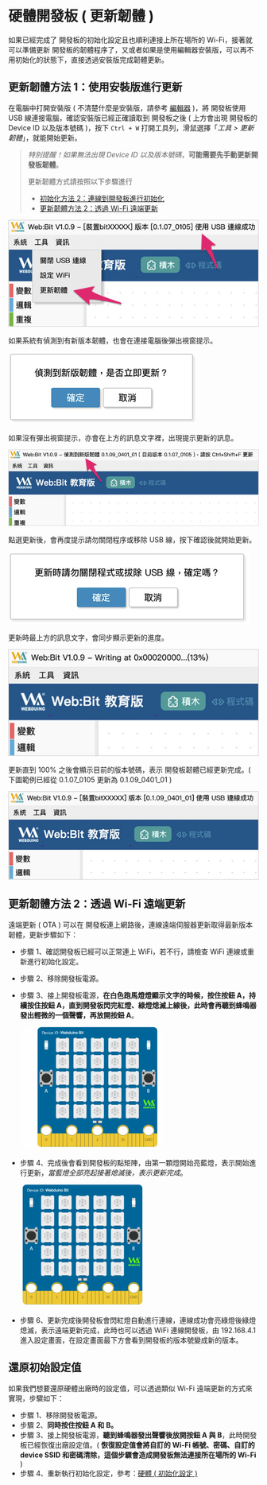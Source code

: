 # 硬體開發板 ( 更新韌體 )

如果已經完成了 開發板的初始化設定且也順利連接上所在場所的 Wi-Fi，接著就可以準備更新 開發板的韌體程序了，又或者如果是使用編輯器安裝版，可以再不用初始化的狀態下，直接透過安裝版完成韌體更新。

## 更新韌體方法 1：使用安裝版進行更新

在電腦中打開安裝版 ( 不清楚什麼是安裝版，請參考 [編輯器](../index.html#software) )，將 開發板使用 USB 線連接電腦，確認安裝版已經正確讀取到 開發板之後 ( 上方會出現 開發板的 Device ID 以及版本號碼 )，按下 `Ctrl + W` 打開工具列，滑鼠選擇「*工具 > 更新韌體*」，就能開始更新。

> *特別提醒！如果無法出現 Device ID 以及版本號碼*，**可能需要先手動更新開發板韌體**。
> 
> 更新韌體方式請按照以下步驟進行
>
> - [初始化方法 2：連線到開發板進行初始化](#step2)
> - [更新韌體方法 2：透過 Wi-Fi 遠端更新](ota.md#step2)

![硬體 ( 更新韌體 )](../images/zh-tw/docs/webbit/info/ota-01.jpg)

如果系統有偵測到有新版本韌體，也會在連接電腦後彈出視窗提示。

![硬體 ( 更新韌體 )](../images/zh-tw/docs/webbit/info/ota-02.jpg)

如果沒有彈出視窗提示，亦會在上方的訊息文字裡，出現提示更新的訊息。

![硬體 ( 更新韌體 )](../images/zh-tw/docs/webbit/info/ota-04.jpg)

點選更新後，會再度提示請勿關閉程序或移除 USB 線，按下確認後就開始更新。

![硬體 ( 更新韌體 )](../images/zh-tw/docs/webbit/info/ota-03.jpg)

更新時最上方的訊息文字，會同步顯示更新的進度。

![硬體 ( 更新韌體 )](../images/zh-tw/docs/webbit/info/ota-05.jpg)

更新直到 100% 之後會顯示目前的版本號碼，表示 開發板韌體已經更新完成。( 下圖範例已經從 0.1.07_0105 更新為 0.1.09_0401_01 )

![硬體 ( 更新韌體 )](../images/zh-tw/docs/webbit/info/ota-06.jpg)

## 更新韌體方法 2：透過 Wi-Fi 遠端更新

遠端更新 ( OTA ) 可以在 開發板連上網路後，連線遠端伺服器更新取得最新版本韌體，更新步驟如下：

- 步驟 1、確認開發板已經可以正常連上 WiFi，若不行，請檢查 WiFi 連線或重新進行初始化設定。
- 步驟 2、移除開發板電源。
- 步驟 3、接上開發板電源，**在白色跑馬燈燈顯示文字的時候，按住按鈕 A，持續按住按鈕 A，直到開發板閃完紅燈、綠燈熄滅上線後，此時會再聽到蜂鳴器發出輕微的一個聲響，再放開按鈕 A**。

  ![硬體 ( 更新韌體 )](../images/zh-tw/docs/webbit/info/ota-06.gif)

- 步驟 4、完成後會看到開發板的點矩陣，由第一顆燈開始亮藍燈，表示開始進行更新，*當藍燈全部亮起接著熄滅後，表示更新完成*。

  ![硬體 ( 更新韌體 )](../images/zh-tw/docs/webbit/info/ota-07.gif)

- 步驟 6、更新完成後開發板會閃紅燈自動進行連線，連線成功會亮綠燈後綠燈熄滅，表示遠端更新完成，此時也可以透過 WiFi 連線開發板，由 192.168.4.1 進入設定畫面，在設定畫面最下方會看到開發板的版本號變成新的版本。

## 還原初始設定值

如果我們想要還原硬體出廠時的設定值，可以透過類似 Wi-Fi 遠端更新的方式來實現，步驟如下：

- 步驟 1、移除開發板電源。
- 步驟 2、**同時按住按鈕 A 和 B。**
- 步驟 3、接上開發板電源，**聽到蜂鳴器發出聲響後放開按鈕 A 與 B**，此時開發板已經恢復出廠設定值。( **恢復設定值會將自訂的 Wi-Fi 帳號、密碼、自訂的 device SSID 和密碼清除，這個步驟會造成開發板無法連接所在場所的 Wi-Fi** )
- 步驟 4、重新執行初始化設定，參考：[硬體 ( 初始化設定 )](setup.html)

